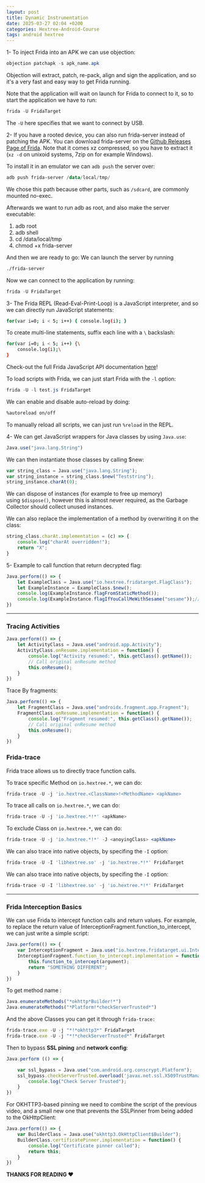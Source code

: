 ```yaml
---
layout: post
title: Dynamic Instrumentation
date: 2025-03-27 02:04 +0200
categories: Hextree-Android-Course
tags: android hextree
---
```

1- To inject Frida into an APK we can use objection:

```powershell
objection patchapk -s apk_name.apk
```

Objection will extract, patch, re-pack, align and sign the application, and so it's a very fast and easy way to get Frida running.

Note that the application will wait on launch for Frida to connect to it, so to start the application we have to run:

```powershell
frida -U FridaTarget
```

The `-U` here specifies that we want to connect by USB.

2- If you have a rooted device, you can also run frida-server instead of patching the APK. You can download frida-server on the [Github Releases Page of Frida](https://github.com/frida/frida/releases). Note that it comes xz compressed, so you have to extract it (`xz -d` on unixoid systems, 7zip on for example Windows).

To install it in an emulator we can `adb push` the server over:

```powershell
adb push frida-server /data/local/tmp/
```

We chose this path because other parts, such as `/sdcard`, are commonly mounted no-exec.

Afterwards we want to run adb as root, and also make the server executable:
1. adb root
2. adb shell
3. cd /data/local/tmp
4. chmod +x frida-server

And then we are ready to go: We can launch the server by running

```bash
./frida-server
```

Now we can connect to the application by running:

```powershell
frida -U FridaTarget
```

3- The Frida REPL (Read-Eval-Print-Loop) is a JavaScript interpreter, and so we can directly run JavaScript statements:

```bash
for(var i=0; i < 5; i++) { console.log(i); }
```

To create multi-line statements, suffix each line with a `\` backslash:

```bash
for(var i=0; i < 5; i++) {\
    console.log(i);\
}
```

Check-out the full Frida JavaScript API documentation [here](https://frida.re/docs/examples/javascript/)!

To load scripts with Frida, we can just start Frida with the `-l` option:

```powershell
frida -U -l test.js FridaTarget
```

We can enable and disable auto-reload by doing:

```bash
%autoreload on/off
```

To manually reload all scripts, we can just run `%reload` in the REPL.

4- We can get JavaScript wrappers for Java classes by using `Java.use`:

```jsx
Java.use("java.lang.String")
```

We can then instantiate those classes by calling $new:

```jsx
var string_class = Java.use("java.lang.String");
var string_instance = string_class.$new("Teststring");
string_instance.charAt(0);
```

We can dispose of instances (for example to free up memory) using `$dispose()`, however this is almost never required, as the Garbage Collector should collect unused instances.

We can also replace the implementation of a method by overwriting it on the class:

```jsx
string_class.charAt.implementation = (c) => {
    console.log("charAt overridden!");
    return "X";
}
```

5- Example to call function that return decrypted flag:

```jsx
Java.perform(() => {
    let ExampleClass = Java.use("io.hextree.fridatarget.FlagClass");
    let ExampleInstance = ExampleClass.$new();
    console.log(ExampleInstance.flagFromStaticMethod());
    console.log(ExampleInstance.flagIfYouCallMeWithSesame("sesame"));// this function take pass paramter
})
```

---

### **Tracing Activities**

```jsx
Java.perform(() => {
    let ActivityClass = Java.use("android.app.Activity");
    ActivityClass.onResume.implementation = function() {
        console.log("Activity resumed:", this.getClass().getName());
        // Call original onResume method
        this.onResume();
    }
})
```

Trace By fragments:

```jsx
Java.perform(() => {
    let FragmentClass = Java.use("androidx.fragment.app.Fragment");
    FragmentClass.onResume.implementation = function() {
        console.log("Fragment resumed:", this.getClass().getName());
        // Call original onResume method
        this.onResume();
    }
})
```

### **Frida-trace**

Frida trace allows us to directly trace function calls.

To trace specific Method on `io.hextree.*`, we can do:

```jsx
frida-trace -U -j 'io.hextree.<ClassName>!<MethodName> <apkName>
```

To trace all calls on `io.hextree.*`, we can do:

```jsx
frida-trace -U -j 'io.hextree.*!*' <apkName>
```

To exclude Class on `io.hextree.*`, we can do:

```jsx
frida-trace -U -j 'io.hextree.*!*' -J <anoyingClass> <apkName>
```

We can also trace into native objects, by specifing the `-I` option:

```jsx
frida-trace -U -I 'libhextree.so' -j 'io.hextree.*!*' FridaTarget
```

We can also trace into native objects, by specifing the `-I` option:

```jsx
frida-trace -U -I 'libhextree.so' -j 'io.hextree.*!*' FridaTarget
```

---

### **Frida Interception Basics**

We can use Frida to intercept function calls and return values. For example, to replace the return value of InterceptionFragment.function_to_intercept, we can just write a simple script:

```jsx
Java.perform(() => {
    var InterceptionFragment = Java.use("io.hextree.fridatarget.ui.InterceptionFragment");
    InterceptionFragment.function_to_intercept.implementation = function(argument) {
        this.function_to_intercept(argument);
        return "SOMETHING DIFFERENT";
    }
})
```

To get method name : 

```jsx
Java.enumerateMethods("*okhttp*Builder!*")
Java.enumerateMethods("*Platform!*checkServerTrusted*")
```

And the above Classes  you can get it through `frida-trace:`

```jsx
frida-trace.exe -U -j "*!*okhttp3*" FridaTarget
frida-trace.exe -U -j "*!*checkServerTrusted*" FridaTarget
```

Then to bypass **SSL pining** and **network config**:

```jsx
Java.perform (() => {

    var ssl_bypass = Java.use("com.android.org.conscrypt.Platform");
    ssl_bypass.checkServerTrusted.overload('javax.net.ssl.X509TrustManager', '[Ljava.security.cert.X509Certificate;', 'java.lang.String', 'com.android.org.conscrypt.ConscryptEngine').implementation = function(){
        console.log("Check Server Trusted");
    }
})
```

For OKHTTP3-based pinning we need to combine the script of the previous video, and a small new one that prevents the SSLPinner from being added to the OkHttpClient:

```jsx
Java.perform(() => {
    var BuilderClass = Java.use("okhttp3.OkHttpClient$Builder");
    BuilderClass.certificatePinner.implementation = function() {
        console.log("Certificate pinner called");
        return this;
    }
})
```

**THANKS FOR READING ❤️**



